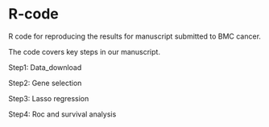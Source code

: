 # R-code
R code for reproducing the results for manuscript submitted to BMC cancer.

The code covers key steps in our manuscript. 

Step1: Data_download

Step2: Gene selection

Step3: Lasso regression

Step4: Roc and survival analysis
